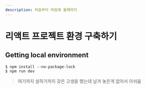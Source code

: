 ```yaml
---
description: 처음부터 마음에 들때까지
---
```


# 리액트 프로젝트 환경 구축하기

## Getting local environment

```
$ npm install --no-package-lock
$ npm run dev
```

> 여기까지 설하기까지 갖은 고생을 했는데 남겨 놓은게 없어서 아쉬움



